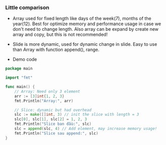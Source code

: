 ### Little comparison
- Array used for fixed length like days of the week(7), months of the year(12). Best for optimize memory and performance usage in case we don't need to change length. Also array can be expand by create new array and copy, but this is not recommended!
- Slide is more dynamic, used for dynamic change in slide. Easy to use than Array with function append(), range.

- Demo code
```go
package main

import "fmt"

func main() {
    // Array: Need only 3 element
    arr := [3]int{1, 2, 3}
    fmt.Println("Array:", arr)

    // Slice: dynamic but had overhead
    slc := make([]int, 3) // init the slice with length = 3
    slc[0], slc[1], slc[2] = 1, 2, 3
    fmt.Println("Slice ban đầu:", slc)
    slc = append(slc, 4) // Add element, may increase memory usage!
    fmt.Println("Slice sau append:", slc)
}
```